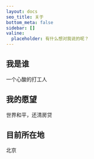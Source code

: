 ```yaml
---
layout: docs
seo_title: 关于
bottom_meta: false
sidebar: []
valine:
  placeholder: 有什么想对我说的呢？
---
```


## 我是谁
一个心酸的打工人
## 我的愿望
世界和平，还清房贷
## 目前所在地
北京
